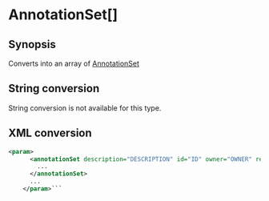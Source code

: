 # AnnotationSet[]

## Synopsis

Converts into an array of [AnnotationSet](../converter/AnnotationSet)

## String conversion

String conversion is not available for this type.

## XML conversion

```xml
<param>
	  <annotationSet description="DESCRIPTION" id="ID" owner="OWNER" revision="REVISION" task_id="TASKID" type="TYPE">
	    ...
	  </annotationSet>
	  ...
	</param>```



